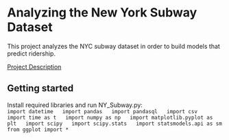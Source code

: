 # Analyzing the New York Subway Dataset
This project analyzes the NYC subway dataset in order to build models that predict ridership.

[Project Description](https://docs.google.com/document/d/16T3kirC0IxvtfxlZb7n5kOz5xFF_JTwrG31J2OZj8KM/pub)

## Getting started
Install required libraries and run NY_Subway.py:  
`import datetime  
import pandas  
import pandasql  
import csv  
import time as t  
import numpy as np  
import matplotlib.pyplot as plt  
import scipy  
import scipy.stats  
import statsmodels.api as sm  
from ggplot import *`
